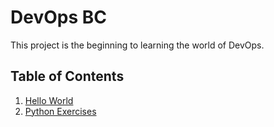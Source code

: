 # DevOps BC

This project is the beginning to learning the world of DevOps.

## Table of Contents

1. [Hello World](hello-world.py)
2. [Python Exercises](python)
